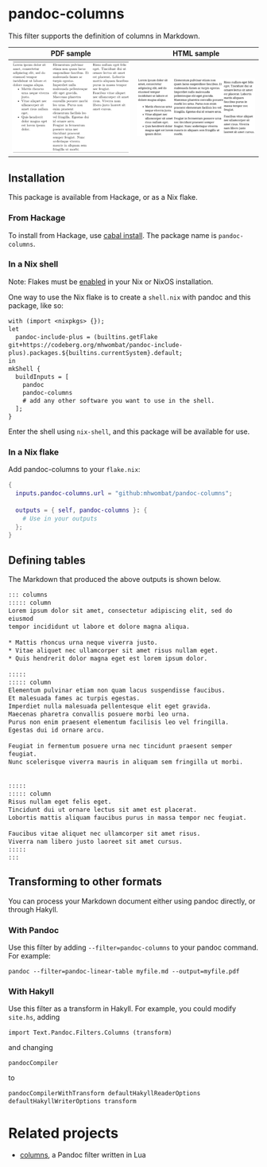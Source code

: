 # pandoc-columns

This filter supports the definition of columns in Markdown.

|  PDF sample  |  HTML sample  |
|:------------:|:-------------:|
| ![](pdf.png) | ![](html.png) |

## Installation

This package is available from Hackage, or as a Nix flake.

### From Hackage

To install from Hackage, use [cabal install](https://cabal.readthedocs.io/en/stable/cabal-commands.html#cabal-install).
The package name is `pandoc-columns`.

### In a Nix shell

Note: Flakes must be [enabled](https://nixos.wiki/wiki/Flakes) in your Nix or NixOS installation.

One way to use the Nix flake is to create a `shell.nix` with pandoc and this package, like so:

~~~
with (import <nixpkgs> {});
let
  pandoc-include-plus = (builtins.getFlake git+https://codeberg.org/mhwombat/pandoc-include-plus).packages.${builtins.currentSystem}.default;
in
mkShell {
  buildInputs = [
    pandoc
    pandoc-columns
    # add any other software you want to use in the shell.
  ];
}
~~~

Enter the shell using `nix-shell`, and this package will be available for use.

### In a Nix flake

Add pandoc-columns to your `flake.nix`:

```nix
{
  inputs.pandoc-columns.url = "github:mhwombat/pandoc-columns";

  outputs = { self, pandoc-columns }: {
    # Use in your outputs
  };
}

```

## Defining tables

The Markdown that produced the above outputs is shown below.

    ::: columns
    ::::: column
    Lorem ipsum dolor sit amet, consectetur adipiscing elit, sed do eiusmod
    tempor incididunt ut labore et dolore magna aliqua.

    * Mattis rhoncus urna neque viverra justo.
    * Vitae aliquet nec ullamcorper sit amet risus nullam eget.
    * Quis hendrerit dolor magna eget est lorem ipsum dolor.

    :::::
    ::::: column
    Elementum pulvinar etiam non quam lacus suspendisse faucibus.
    Et malesuada fames ac turpis egestas.
    Imperdiet nulla malesuada pellentesque elit eget gravida.
    Maecenas pharetra convallis posuere morbi leo urna.
    Purus non enim praesent elementum facilisis leo vel fringilla.
    Egestas dui id ornare arcu.

    Feugiat in fermentum posuere urna nec tincidunt praesent semper feugiat.
    Nunc scelerisque viverra mauris in aliquam sem fringilla ut morbi.


    :::::
    ::::: column
    Risus nullam eget felis eget.
    Tincidunt dui ut ornare lectus sit amet est placerat.
    Lobortis mattis aliquam faucibus purus in massa tempor nec feugiat.

    Faucibus vitae aliquet nec ullamcorper sit amet risus.
    Viverra nam libero justo laoreet sit amet cursus.
    :::::
    :::

## Transforming to other formats

You can process your Markdown document either using pandoc directly,
or through Hakyll.

### With Pandoc

Use this filter by adding `--filter=pandoc-columns` to your pandoc command.
For example:

    pandoc --filter=pandoc-linear-table myfile.md --output=myfile.pdf

### With Hakyll

Use this filter as a transform in Hakyll.
For example, you could modify `site.hs`, adding

```
import Text.Pandoc.Filters.Columns (transform)
```

and changing

```
pandocCompiler
```

to

```
pandocCompilerWithTransform defaultHakyllReaderOptions defaultHakyllWriterOptions transform
```

# Related projects

- [columns](https://github.com/dialoa/columns), a Pandoc filter written in Lua
